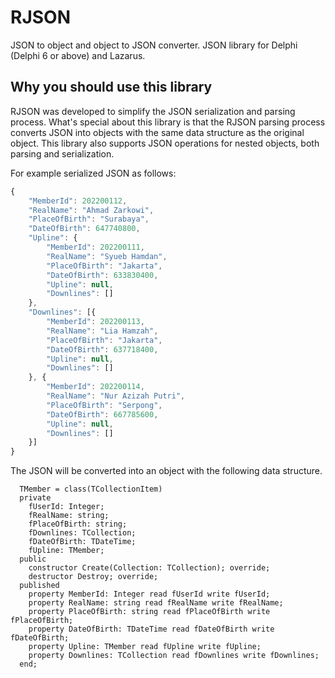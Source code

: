 # RJSON
JSON to object and object to JSON converter. JSON library for Delphi (Delphi 6 or above) and Lazarus.

## Why you should use this library
RJSON was developed to simplify the JSON serialization and parsing process. What's special about this library is that the RJSON parsing process converts JSON into objects with the same data structure as the original object. This library also supports JSON operations for nested objects, both parsing and serialization.

For example serialized JSON as follows:

```js
{
	"MemberId": 202200112,
	"RealName": "Ahmad Zarkowi",
	"PlaceOfBirth": "Surabaya",
	"DateOfBirth": 647740800,
	"Upline": {
		"MemberId": 202200111,
		"RealName": "Syueb Hamdan",
		"PlaceOfBirth": "Jakarta",
		"DateOfBirth": 633830400,
		"Upline": null,
		"Downlines": []
	},
	"Downlines": [{
		"MemberId": 202200113,
		"RealName": "Lia Hamzah",
		"PlaceOfBirth": "Jakarta",
		"DateOfBirth": 637718400,
		"Upline": null,
		"Downlines": []
	}, {
		"MemberId": 202200114,
		"RealName": "Nur Azizah Putri",
		"PlaceOfBirth": "Serpong",
		"DateOfBirth": 667785600,
		"Upline": null,
		"Downlines": []
	}]
}
```
The JSON will be converted into an object with the following data structure.

```delphi
  TMember = class(TCollectionItem)
  private
    fUserId: Integer;
    fRealName: string;
    fPlaceOfBirth: string;
    fDownlines: TCollection;
    fDateOfBirth: TDateTime;
    fUpline: TMember;
  public
    constructor Create(Collection: TCollection); override;
    destructor Destroy; override;
  published
    property MemberId: Integer read fUserId write fUserId;
    property RealName: string read fRealName write fRealName;
    property PlaceOfBirth: string read fPlaceOfBirth write fPlaceOfBirth;
    property DateOfBirth: TDateTime read fDateOfBirth write fDateOfBirth;
    property Upline: TMember read fUpline write fUpline;
    property Downlines: TCollection read fDownlines write fDownlines;
  end;
```
